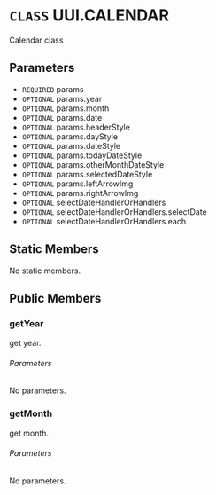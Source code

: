 # `CLASS` UUI.CALENDAR
Calendar class

## Parameters
* `REQUIRED` params 
* `OPTIONAL` params.year 
* `OPTIONAL` params.month 
* `OPTIONAL` params.date 
* `OPTIONAL` params.headerStyle 
* `OPTIONAL` params.dayStyle 
* `OPTIONAL` params.dateStyle 
* `OPTIONAL` params.todayDateStyle 
* `OPTIONAL` params.otherMonthDateStyle 
* `OPTIONAL` params.selectedDateStyle 
* `OPTIONAL` params.leftArrowImg 
* `OPTIONAL` params.rightArrowImg 
* `OPTIONAL` selectDateHandlerOrHandlers 
* `OPTIONAL` selectDateHandlerOrHandlers.selectDate 
* `OPTIONAL` selectDateHandlerOrHandlers.each 

## Static Members
No static members.

## Public Members

### getYear
get year.
###### Parameters
No parameters.

### getMonth
get month.
###### Parameters
No parameters.
